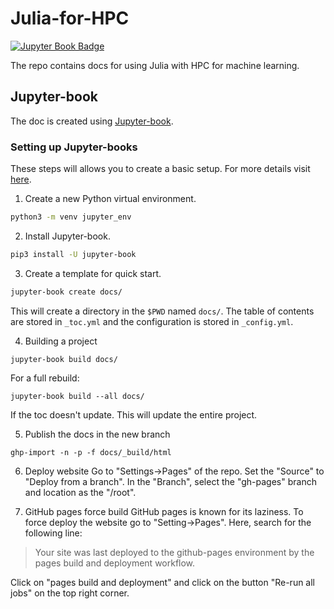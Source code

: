 # Julia-for-HPC

[![Jupyter Book Badge](https://jupyterbook.org/badge.svg)](<https://praksharma.github.io/Julia-for-HPC/>)

The repo contains docs for using Julia with HPC for machine learning.

## Jupyter-book
The doc is created using [Jupyter-book](https://jupyterbook.org/en/stable/intro.html).

### Setting up Jupyter-books
These steps will allows you to create a basic setup. For more details visit [here](https://jupyterbook.org/en/stable/start/your-first-book.html). 
1. Create a new Python virtual environment.

```sh
python3 -m venv jupyter_env
```

2. Install Jupyter-book.
```sh
pip3 install -U jupyter-book
```

3. Create a template for quick start.
```sh
jupyter-book create docs/
```
This will create a directory in the ```$PWD``` named ```docs/```. The table of contents are stored in ```_toc.yml``` and the configuration is stored in ```_config.yml```.

4. Building a project

```
jupyter-book build docs/
```

For a full rebuild:

```
jupyter-book build --all docs/
```

If the toc doesn't update. This will update the entire project.

5. Publish the docs in the new branch

```
ghp-import -n -p -f docs/_build/html
```

6. Deploy website
Go to "Settings->Pages" of the repo. Set the "Source" to "Deploy from a branch". In the "Branch", select the "gh-pages" branch and location as the "/root".

7. GitHub pages force build
GitHub pages is known for its laziness. To force deploy the website go to "Setting->Pages". Here, search for the following line:

> Your site was last deployed to the github-pages environment by the pages build and deployment workflow.

Click on "pages build and deployment" and click on the button "Re-run all jobs" on the top right corner.

